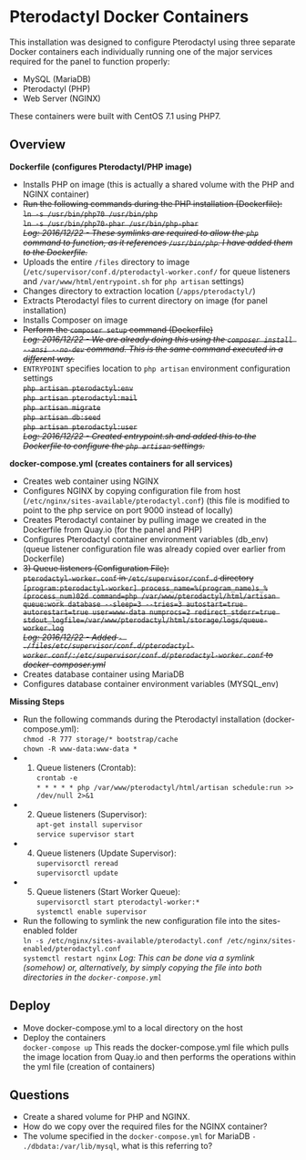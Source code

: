 # Pterodactyl Docker Containers
This installation was designed to configure Pterodactyl using three separate Docker containers each individually running one of the major services required for the panel to function properly:

- MySQL (MariaDB)  
- Pterodactyl (PHP)  
- Web Server (NGINX)

These containers were built with CentOS 7.1 using PHP7.

## Overview

**Dockerfile (configures Pterodactyl/PHP image)**
- Installs PHP on image (this is actually a shared volume with the PHP and NGINX container)
- ~~Run the following commands during the PHP installation (Dockerfile):~~  
~~`ln -s /usr/bin/php70 /usr/bin/php`  
`ln -s /usr/bin/php70-phar /usr/bin/php-phar`  
*Log: 2016/12/22 - These symlinks are required to allow the `php` command to function, as it references `/usr/bin/php`. I have added them to the Dockerfile.*~~  
- Uploads the entire `/files` directory to image (`/etc/supervisor/conf.d/pterodactyl-worker.conf/` for queue listeners and `/var/www/html/entrypoint.sh` for `php artisan` settings)
- Changes directory to extraction location (`/apps/pterodactyl/`)
- Extracts Pterodactyl files to current directory on image (for panel installation)
- Installs Composer on image
- ~~Perform the `composer setup` command (Dockerfile)  
*Log: 2016/12/22 - We are already doing this using the `composer install --ansi --no-dev` command. This is the same command executed in a different way.*~~  
- `ENTRYPOINT` specifies location to `php artisan` environment configuration settings  
~~`php artisan pterodactyl:env`  
`php artisan pterodactyl:mail`  
`php artisan migrate`  
`php artisan db:seed`  
`php artisan pterodactyl:user`  
*Log: 2016/12/22 - Created entrypoint.sh and added this to the Dockerfile to configure the `php artisan` settings.*~~  

**docker-compose.yml (creates containers for all services)**
- Creates web container using NGINX
- Configures NGINX by copying configuration file from host (`/etc/nginx/sites-available/pterodactyl.conf`) (this file is modified to point to the php service on port 9000 instead of locally) 
- Creates Pterodactyl container by pulling image we created in the Dockerfile from Quay.io (for the panel and PHP)
- Configures Pterodactyl container environment variables (db_env) (queue listener configuration file was already copied over earlier from Dockerfile)  
- ~~3) Queue listeners (Configuration File):  
`pterodactyl-worker.conf` in `/etc/supervisor/conf.d` directory  
`[program:pterodactyl-worker]
process_name=%(program_name)s_%(process_num)02d
command=php /var/www/pterodactyl/html/artisan queue:work database --sleep=3 --tries=3
autostart=true
autorestart=true
user=www-data
numprocs=2
redirect_stderr=true
stdout_logfile=/var/www/pterodactyl/html/storage/logs/queue-worker.log`~~  
~~*Log: 2016/12/22 - Added `- ./files/etc/supervisor/conf.d/pterodactyl-worker.conf/:/etc/supervisor/conf.d/pterodactyl-worker.conf` to docker-composer.yml*~~  
- Creates database container using MariaDB
- Configures database container environment variables (MYSQL_env)

**Missing Steps**

- Run the following commands during the Pterodactyl installation (docker-compose.yml):  
`chmod -R 777 storage/* bootstrap/cache`  
`chown -R www-data:www-data *`  
- 1) Queue listeners (Crontab):  
`crontab -e`  
`* * * * * php /var/www/pterodactyl/html/artisan schedule:run >> /dev/null 2>&1`  
- 2) Queue listeners (Supervisor):  
`apt-get install supervisor`  
`service supervisor start`  
- 4) Queue listeners (Update Supervisor):  
`supervisorctl reread`  
`supervisorctl update`  
- 5) Queue listeners (Start Worker Queue):  
`supervisorctl start pterodactyl-worker:*`  
`systemctl enable supervisor`  
- Run the following to symlink the new configuration file into the sites-enabled folder  
`ln -s /etc/nginx/sites-available/pterodactyl.conf /etc/nginx/sites-enabled/pterodactyl.conf`  
`systemctl restart nginx`
*Log: This can be done via a symlink (somehow) or, alternatively, by simply copying the file into both directories in the `docker-compose.yml`*

## Deploy

- Move docker-compose.yml to a local directory on the host  
- Deploy the containers  
`docker-compose up` This reads the docker-compose.yml file which pulls the image location from Quay.io and then performs the operations within the yml file (creation of containers)

## Questions

- Create a shared volume for PHP and NGINX.
- How do we copy over the required files for the NGINX container?
- The volume specified in the `docker-compose.yml` for MariaDB `- ./dbdata:/var/lib/mysql`, what is this referring to?
